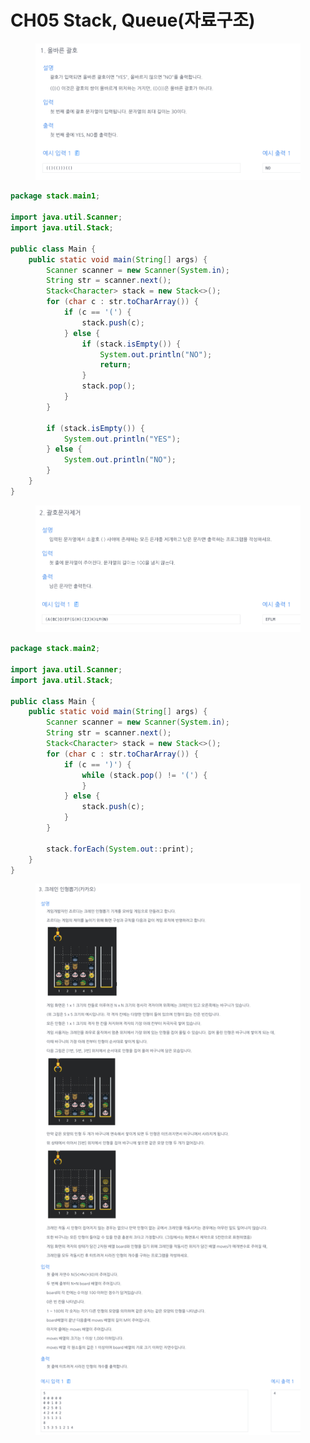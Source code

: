 # CH05 Stack, Queue(자료구조)

<figure><img src="../../.gitbook/assets/image (6).png" alt=""><figcaption></figcaption></figure>

```java
package stack.main1;

import java.util.Scanner;
import java.util.Stack;

public class Main {
    public static void main(String[] args) {
        Scanner scanner = new Scanner(System.in);
        String str = scanner.next();
        Stack<Character> stack = new Stack<>();
        for (char c : str.toCharArray()) {
            if (c == '(') {
                stack.push(c);
            } else {
                if (stack.isEmpty()) {
                    System.out.println("NO");
                    return;
                }
                stack.pop();
            }
        }

        if (stack.isEmpty()) {
            System.out.println("YES");
        } else {
            System.out.println("NO");
        }
    }
}

```

<figure><img src="../../.gitbook/assets/image (7).png" alt=""><figcaption></figcaption></figure>

```java
package stack.main2;

import java.util.Scanner;
import java.util.Stack;

public class Main {
    public static void main(String[] args) {
        Scanner scanner = new Scanner(System.in);
        String str = scanner.next();
        Stack<Character> stack = new Stack<>();
        for (char c : str.toCharArray()) {
            if (c == ')') {
                while (stack.pop() != '(') {
                }
            } else {
                stack.push(c);
            }
        }

        stack.forEach(System.out::print);
    }
}

```

<figure><img src="../../.gitbook/assets/image (8).png" alt=""><figcaption></figcaption></figure>

```java
```



